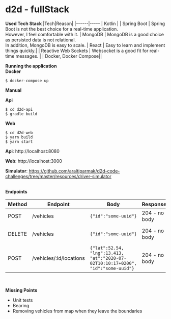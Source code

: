 # d2d - fullStack

**Used Tech Stack**
|Tech|Reason|
|------|-----
| Kotlin      | 
| Spring Boot | Spring Boot is not the best choice for a real-time application.<br/>However, I feel comfortable with it.
| MongoDB     | MongoDB is a good choice as persisted data is not relational.<br/>In addition, MongoDB is easy to scale.
| React       | Easy to learn and implement things quickly.|
| Reactive Web Sockets  | Websocket is a good fit for real-time messages. |
| Docker, Docker Compose||

**Running the application**<br/>
**Docker**
```
$ docker-compose up  
```

**Manual** 

**Api**
```
$ cd d2d-api
$ gradle build
```
**Web**
```
$ cd d2d-web
$ yarn build
$ yarn start
```

**Api**: http://localhost:8080

**Web**: http://localhost:3000

**Simulator**: https://github.com/araltiparmak/d2d-code-challenges/tree/master/resources/driver-simulator
<br/>
<br/>

**Endpoints**

| Method | Endpoint | Body | Response | Description |
| -----------| --------------|----|----|------------ |
| POST | /vehicles	| ```{"id":"some-uuid"}``` |  204 - no body  | Vehicle Registration |
| DELETE | /vehicles	|```{"id":"some-uuid"}``` |  204 - no body  | Vehicle De-Registration |
| POST | /vehicles/:id/locations	|```{"lat":52.54, "lng":13.413, "at":"2020-07-02T10:10:17+0200", "id":"some-uuid"}```| 204 - no body  |  Vehicle Location Update |


<br/>

**Missing Points**
- Unit tests
- Bearing
- Removing vehicles from map when they leave the boundaries
